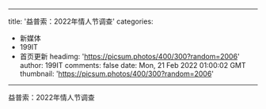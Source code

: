
---
title: '益普索：2022年情人节调查'
categories: 
 - 新媒体
 - 199IT
 - 首页更新
headimg: 'https://picsum.photos/400/300?random=2006'
author: 199IT
comments: false
date: Mon, 21 Feb 2022 01:00:02 GMT
thumbnail: 'https://picsum.photos/400/300?random=2006'
---

<div>   
益普索：2022年情人节调查  
</div>
            